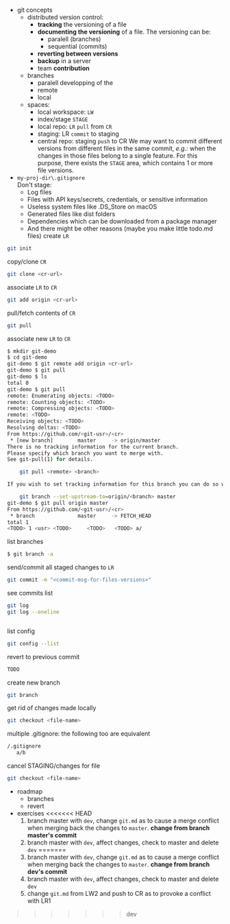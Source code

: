 + git concepts
   + distributed version control:
      + **tracking** the versioning of a file
      + **documenting the versioning** of a file. The versioning can be:
         + paralell (branches)
         + sequential (commits)
      + **reverting between versions**
      + **backup** in a server
      +  team **contribution**
   + branches
      + paralell developping of the 
      + remote
      + local
   + spaces:
      + local workspace: `LW`
      + index/stage `STAGE`
      + local repo: ``LR`` `pull` from ``CR``
      + staging: LR `commit` to staging
      + central repo: staging `push` to CR
We may want to commit different versions from different files in the same commit, *e.g.:* when the changes in those files belong to a single feature. For this purpose, there exists the `STAGE` area, which contains 1 or more file versions.
+ ``my-proj-dir\.gitignore``  
Don't stage:  
    + Log files
    + Files with API keys/secrets, credentials, or sensitive information
    + Useless system files like .DS_Store on macOS
    + Generated files like dist folders
    + Dependencies which can be downloaded from a package manager
    + And there might be other reasons (maybe you make little todo.md files)
create ``LR``
```bash
git init
```
copy/clone `CR`
```bash
git clone <cr-url>
```
associate `LR` to `CR`
```bash
git add origin <cr-url>
```
pull/fetch contents of `CR`
```bash
git pull
```
associate new `LR` to `CR`
```bash
$ mkdir git-demo
$ cd git-demo
git-demo $ git remote add origin <cr-url>
git-demo $ git pull
git-demo $ ls
total 0
git-demo $ git pull
remote: Enumerating objects: <TODO>
remote: Counting objects: <TODO>
remote: Compressing objects: <TODO>
remote: <TODO>
Receiving objects: <TODO>
Resolving deltas: <TODO>
From https://github.com/<git-usr>/<cr>
 * [new branch]        master     -> origin/master
There is no tracking information for the current branch.
Please specify which branch you want to merge with.
See git-pull(1) for details.

    git pull <remote> <branch>

If you wish to set tracking information for this branch you can do so with:

    git branch --set-upstream-to=origin/<branch> master
git-demo $ git pull origin master
From https://github.com/<git-usr>/<cr>
 * branch              master     -> FETCH_HEAD
total 1
<TODO> 1 <usr> <TODO>     <TODO>   <TODO> a/
```
list branches
```bash
$ git branch -a
```
send/commit all staged changes to `LR`
```bash
git commit -m "<commit-msg-for-files-versions>"
```
see commits list
```bash
git log
git log --oneline
```
```bash
```
list config
```bash
git config --list
```
revert to previous commit
```bash
TODO
```
create new branch
```bash
git branch
```
get rid of changes made locally
```bash
git checkout <file-name>
```
multiple .gitignore: the following too are equivalent
```bash
/.gitignore
   a/b 
```
cancel STAGING/changes for file
```bash
git checkout <file-name>
```
+ roadmap
   + branches
   + revert
+ exercises
<<<<<<< HEAD
    1. branch master with `dev`, change ``git.md`` as to cause a merge conflict when merging back the changes to ``master``. **change from branch master's commit**
    1. branch master with `dev`, affect changes, check to master and delete `dev`
=======
    1. branch master with `dev`, change ``git.md`` as to cause a merge conflict when merging back the changes to ``master``. **change from branch dev's commit**
    1. branch master with `dev`, affect changes, check to master and delete `dev`
    1. change `git.md` from LW2 and push to CR as to provoke a conflict with LR1
>>>>>>> dev
